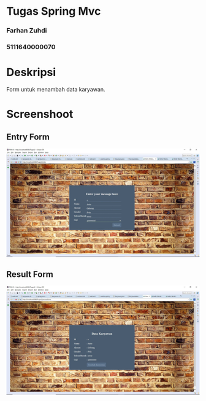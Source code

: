 #  Tugas Spring Mvc
### Farhan Zuhdi
### 5111640000070

# Deskripsi
Form untuk menambah data karyawan.
# Screenshoot
## Entry Form
![alt](https://github.com/trus25/PBKK-B/blob/master/Tugas2/WebContent/resources/img/Screenshoot1.JPG)
## Result Form
![alt](https://github.com/trus25/PBKK-B/blob/master/Tugas2/WebContent/resources/img/Screenshoot2.JPG)
